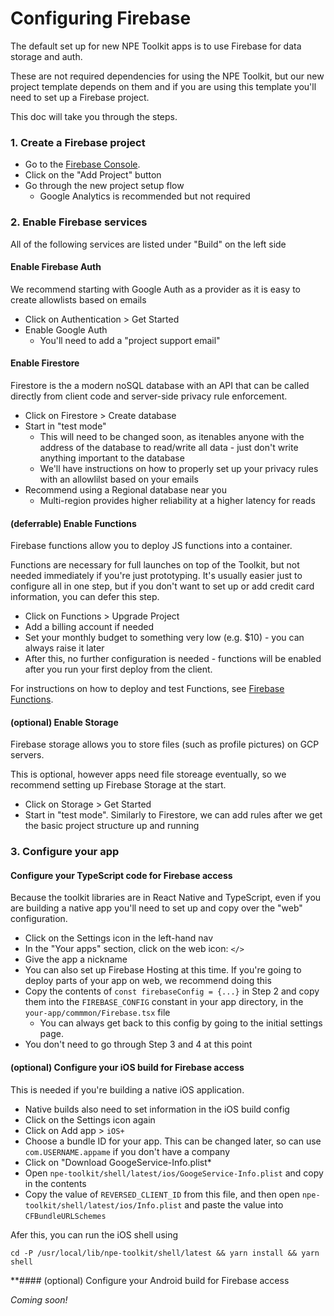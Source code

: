 # Configuring Firebase

The default set up for new NPE Toolkit apps is to use Firebase for data storage
and auth.

These are not required dependencies for using the NPE Toolkit, but our new
project template depends on them and if you are using this template you'll need
to set up a Firebase project.

This doc will take you through the steps.

### 1. Create a Firebase project

- Go to the [Firebase Console](https://console.firebase.google.com/).
- Click on the "Add Project" button
- Go through the new project setup flow
  - Google Analytics is recommended but not required

### 2. Enable Firebase services

All of the following services are listed under "Build" on the left side

#### Enable Firebase Auth

We recommend starting with Google Auth as a provider as it is easy to create
allowlists based on emails

- Click on Authentication > Get Started
- Enable Google Auth
  - You'll need to add a "project support email"

#### Enable Firestore

Firestore is the a modern noSQL database with an API that can be called directly
from client code and server-side privacy rule enforcement.

- Click on Firestore > Create database
- Start in "test mode"
  - This will need to be changed soon, as itenables anyone with the address of
    the database to read/write all data - just don't write anything important to
    the database
  - We'll have instructions on how to properly set up your privacy rules with an
    allowlilst based on your emails
- Recommend using a Regional database near you
  - Multi-region provides higher reliability at a higher latency for reads

#### (deferrable) Enable Functions

Firebase functions allow you to deploy JS functions into a container.

Functions are necessary for full launches on top of the Toolkit, but not needed
immediately if you're just prototyping. It's usually easier just to configure
all in one step, but if you don't want to set up or add credit card information,
you can defer this step.

- Click on Functions > Upgrade Project
- Add a billing account if needed
- Set your monthly budget to something very low (e.g. $10) - you can always
  raise it later
- After this, no further configuration is needed - functions will be enabled
  after you run your first deploy from the client.

For instructions on how to deploy and test Functions, see
[Firebase Functions](Functions.md).

#### (optional) Enable Storage

Firebase storage allows you to store files (such as profile pictures) on GCP
servers.

This is optional, however apps need file storeage eventually, so we recommend
setting up Firebase Storage at the start.

- Click on Storage > Get Started
- Start in "test mode". Similarly to Firestore, we can add rules after we get
  the basic project structure up and running

### 3. Configure your app

#### Configure your TypeScript code for Firebase access

Because the toolkit libraries are in React Native and TypeScript, even if you
are building a native app you'll need to set up and copy over the "web"
configuration.

- Click on the Settings icon in the left-hand nav
- In the "Your apps" section, click on the web icon: `</>`
- Give the app a nickname
- You can also set up Firebase Hosting at this time. If you're going to deploy
  parts of your app on web, we recommend doing this
- Copy the contents of `const firebaseConfig = {...}` in Step 2 and copy them
  into the `FIREBASE_CONFIG` constant in your app directory, in the
  `your-app/commmon/Firebase.tsx` file
  - You can always get back to this config by going to the initial settings
    page.
- You don't need to go through Step 3 and 4 at this point

#### (optional) Configure your iOS build for Firebase access

This is needed if you're building a native iOS application.

- Native builds also need to set information in the iOS build config
- Click on the Settings icon again
- Click on Add app > `iOS+`
- Choose a bundle ID for your app. This can be changed later, so can use
  `com.USERNAME.appame` if you don't have a company
- Click on "Download GoogeService-Info.plist\*
- Open `npe-toolkit/shell/latest/ios/GoogeService-Info.plist` and copy in the
  contents
- Copy the value of `REVERSED_CLIENT_ID` from this file, and then open
  `npe-toolkit/shell/latest/ios/Info.plist` and paste the value into
  `CFBundleURLSchemes`

Afer this, you can run the iOS shell using

```
cd -P /usr/local/lib/npe-toolkit/shell/latest && yarn install && yarn shell
```

\*\*#### (optional) Configure your Android build for Firebase access

_Coming soon!_
